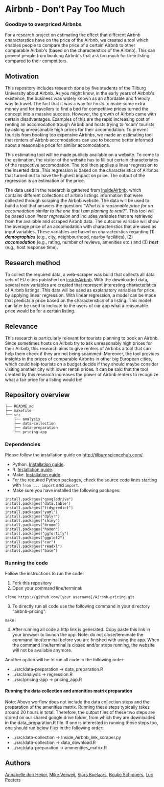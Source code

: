 # Airbnb - Don't Pay Too Much
### Goodbye to overpriced Airbnbs

For a research project on estimating the effect that different Airbnb characterstics have on the price of the Airbnb, we created a tool which enables people to compare the price of a certain Airbnb to other comparable Airbnb's (based on the characterstics of the Airbnb). This can prevent people from booking Airbnb's that ask too much for their listing compared to their competitors. 


## Motivation

This repository includes research done by five students of the Tilburg University about Airbnb. As you might know, in the early years of Airbnb's existence, the business was widely known as an affordable and friendly way to travel. The fact that it was a way for hosts to make some extra money and for travellers to find a bed for competitive prices turned the concept into a massive success. However, the growth of Airbnb came with certain disadvantages. Examples of this are the rapid increasing cost of renting an accomodation trough Airbnb and hosts trying to 'scam' tourists by asking unreasonable high prices for their accomodation. To prevent tourists from booking too expensive Airbnbs, we made an estimating tool that renters of Airbnb accomodations can use to become better informed about a reasonable price for similar accomodations. 

This estimating tool will be made publicly available on a website. To come to the estimation, the visitor of the website has to fill out certain characteristcs of the  respective accomodation. The tool then applies a linear regression to the inserted data. This regression is based on the characteristics of Airbnbs that turned out to have the highest impact on price. The output of the regression is an estimation of the price. 

The data used in the research is gathered from [InsideAirbnb](http://insideairbnb.com/get-the-data.html), which contains different collections of airbnb listings information that were collected through scraping the Airbnb website. The data will be used to build a tool that answers the question: *"What is a reasonable price for an accomodation similar to the one that I am planning to rent?"*. This tool will be based upon *linear regression* and includes variables that are retrieved from the available and scraped Airbnb data. The outcome variable will show the average price of an accomodation with characteristics that are used as input variables. These variables are based on characteristics regarding (1) ***demographics*** (e.g., city, neighbourhood, nearby facilities), (2) ***accomodation*** (e.g., rating, number of reviews, amenities etc.) and (3) ***host*** (e.g., host response time). 

## Research method 

To collect the required data, a web-scraper was build that collects all data sets of EU cities published on [InsideAirbnb](http://insideairbnb.com/get-the-data.html). With the downloaded data, several new variables are created that represent interesting characteristics of Airbnb listings. This data will be used as explanatory variables for price, by applying linear regression. With linear regression, a model can be made that predicts a price based on the characteristics of a listing. This model can later be used to indicate to the users of our app what a reasonable price would be for a certain listing.

## Relevance

This research is particularly relevant for tourists planning to book an Airbnb. Since sometimes hosts on Airbnb try to ask unreasonably high prices for their Airbnb, this research aims to give renters of Airbnbs a tool that can help them check if they are not being scammed. Moreover, the tool provides insights in the prices of comparable Airbnbs in other big European cities, which could help tourists on a budget decide if they should maybe consider visiting another city with lower rental prices. It can be said that the tool created by this research increases the power of Airbnb renters to recognize what a fair price for a listing would be!

## Repository overview

```
├── README.md
├── makefile
└── src
    ├── analysis
    ├── data-collection
    ├── data-preparation
    └── pricing-app
```

### Dependencies

Please follow the installation guide on http://tilburgsciencehub.com/.

- Python. [Installation guide](http://tilburgsciencehub.com/setup/python/).
- R. [Installation guide](http://tilburgsciencehub.com/setup/r/).
- Make. [Installation guide](http://tilburgsciencehub.com/setup/make).
- For the required Python packages, check the source code lines starting with ```from ... import``` and ```import```.
- Make sure you have installed the following packages:
```
install.packages("googledrive")
install.packages('data.table')
install.packages("tidypredict")
install.packages("yaml")
install.packages("dplyr")
install.packages("shiny")
install.packages("broom")
install.packages("haven")
install.packages("ggfortify")
install.packages("ggplot2")
install.packages("car")
install.packages("readxl")
install.packages("base")
```

### Running the code

Follow the instructions to run the code:
1. Fork this repository
2. Open your command line/terminal:

```
clone https://github.com/[your username]/Airbnb-pricing.git
```
3. To directly run all code use the following command in your directory "airbnb-pricing":

```
make
```
4. After running all code a http link is generated. Copy paste this link in your browser to launch the app.
    Note: do not close/terminate the command line/terminal before you are finished with using the app. When the command line/terminal is closed and/or stops running, the website will not be available anymore.

Another option will be to run all code in the following order:
- ../src/data-preparation -> data_preparation.R
- ../src/analysis -> regression.R
- ../src/pricing-app -> pricing_app.R


#### Running the data collection and amenities matrix preparation
Note: Above worflow does not include the data collection steps and the preparation of the amenities matrix. Running these steps typically takes around 20 hours in total. Therefore, the output files of these two steps are stored on our shared google drive folder, from which they are downloaded in the data_preparation.R file. If one is interested in running these steps too, one should run below files in the following order:
- ../src/data-collection -> Inside_Airbnb_link_scraper.py
- ../src/data-collection -> data_download.R
- ../src/data-preparation -> ammenities_matrix.R

## Authors

[Annabelle den Heijer](https://github.com/annabelledenh), [Mike Verweij](https://github.com/Mikeverweij96), [Sjors Boelaars](https://github.com/SjorsBoelaars1), [Bouke Schippers](https://github.com/BSchippers1), [Luc Peeters](https://github.com/LucPeeters21)

